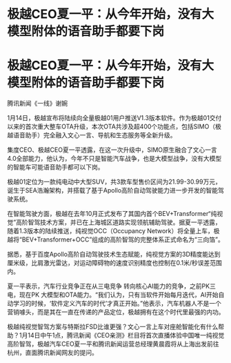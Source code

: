 # 极越CEO夏一平：从今年开始，没有大模型附体的语音助手都要下岗

# 极越CEO夏一平：从今年开始，没有大模型附体的语音助手都要下岗

腾讯新闻《一线》谢婉

1月14日，极越宣布将陆续向全量极越01用户推送V1.3版本软件。作为极越01交付以来的首次重大整车OTA升级，本次OTA共涉及超400个功能点，包括SIMO（极越语音助手）完全融入文心一言、导航和生态服务等全新升级。

集度CEO、极越CEO夏一平透露，在这一次升级中，SIMO原生融合了文心一言4.0全部能力，他认为，今年不只是智能汽车战争，也是大模型战争，没有大模型的智能车可能语音助手都可以下岗。

极越01定位为一款纯电动中大型SUV，共3款车型售价区间为21.99-30.99万元，诞生于SEA浩瀚架构，并搭载了基于Apollo高阶自动驾驶能力进一步开发的智能驾驶系统。

在智能驾驶方面，极越在去年10月正式发布了其国内首个BEV+Transformer“纯视觉”高阶智驾技术方案，并已在上海城区道路实现领航辅助驾驶。据夏一平透露，随着1.3版本的陆续推送，纯视觉OCC（Occupancy
Network）将全量上车，极越将“BEV+Transformer+OCC”组成的高阶智驾的完整体系正式命名为“三向箔”。

据悉，基于百度Apollo高阶自动驾驶技术生态赋能，纯视觉方案的3D精度能达到厘米级，比肩激光雷达，对运动障碍物的速度识别精度也控制在0.1米/秒误差范围内。

夏一平表示，汽车行业竞争正在从三电竞争 转向核心AI能力的竞争，之前PK三电，现在PK
大模型和OTA能力。“我们认为，只有当软件开始每月迭代，AI开始自动学习的时候，‘软件定义汽车的时代’才真正开始。”他表示，汽车机器人不是一个营销噱头，而是其在一直在传递的产品定位，极越拥有在这个时代里最强的内功。

极越纯视觉智驾方案与特斯拉FSD比谁更强？文心一言上车对座舱智能化有什么帮助？1月14日中午1点，腾讯新闻《CEO亲测》栏目将首次直播体验中国唯一纯视觉高阶智驾，极越汽车CEO夏一平和腾讯新闻运营总经理黄晨霞将从上海出发前往杭州，直面腾讯新闻网友的提问。


